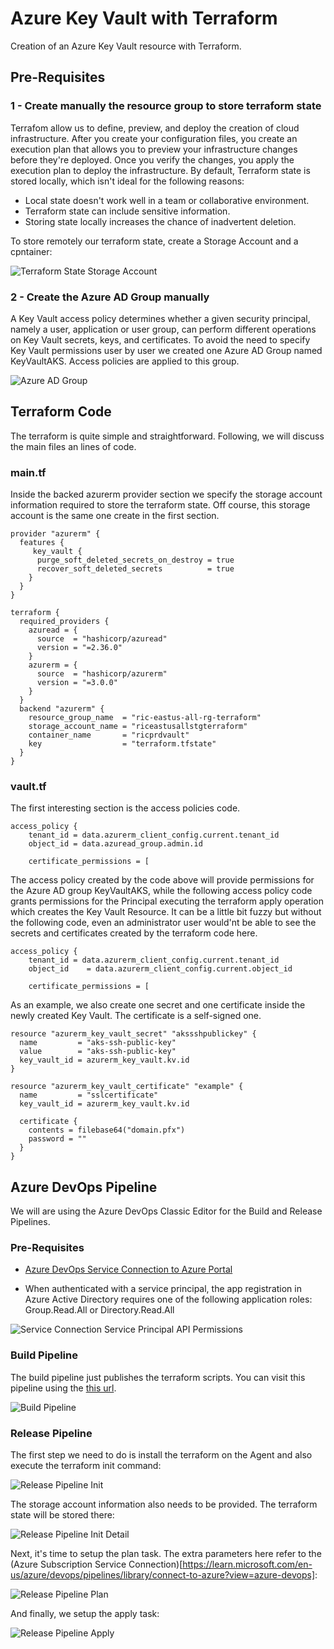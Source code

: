 <!-- @format -->

# Azure Key Vault with Terraform

Creation of an Azure Key Vault resource with Terraform.

## Pre-Requisites

### 1 - Create manually the resource group to store terraform state

Terrafom allow us to define, preview, and deploy the creation of cloud infrastructure.
After you create your configuration files, you create an execution plan that allows you to preview your infrastructure changes before they're deployed. Once you verify the changes, you apply the execution plan to deploy the infrastructure. By default, Terraform state is stored locally, which isn't ideal for the following reasons:

- Local state doesn't work well in a team or collaborative environment.
- Terraform state can include sensitive information.
- Storing state locally increases the chance of inadvertent deletion.

To store remotely our terraform state, create a Storage Account and a cpntainer:

<img src="./TerraformStateStorageAccount.png" alt= 'Terraform State Storage Account'>

### 2 - Create the Azure AD Group manually

A Key Vault access policy determines whether a given security principal, namely a user, application or user group, can perform different operations on Key Vault secrets, keys, and certificates. To avoid the need to specify Key Vault permissions user by user we created one Azure AD Group named KeyVaultAKS. Access policies are applied to this group.

<img src="./AzureADGroup.png" alt= 'Azure AD Group'>

## Terraform Code

The terraform is quite simple and straightforward. Following, we will discuss the main files an lines of code.

### main.tf

Inside the backed azurerm provider section we specify the storage account information required to store the terraform state. Off course, this storage account is the same one create in the first section.

```
provider "azurerm" {
  features {
     key_vault {
      purge_soft_deleted_secrets_on_destroy = true
      recover_soft_deleted_secrets          = true
    }
  }
}

terraform {
  required_providers {
    azuread = {
      source  = "hashicorp/azuread"
      version = "=2.36.0"
    }
    azurerm = {
      source  = "hashicorp/azurerm"
      version = "=3.0.0"
    }
  }
  backend "azurerm" {
    resource_group_name  = "ric-eastus-all-rg-terraform"
    storage_account_name = "riceastusallstgterraform"
    container_name       = "ricprdvault"
    key                  = "terraform.tfstate"
  }
}
```

### vault.tf

The first interesting section is the access policies code.

```
access_policy {
    tenant_id = data.azurerm_client_config.current.tenant_id
    object_id = data.azuread_group.admin.id

    certificate_permissions = [
```

The access policy created by the code above will provide permissions for the Azure AD group KeyVaultAKS, while the following access policy code grants permissions for the Principal executing the terraform apply operation which creates the Key Vault Resource. It can be a little bit fuzzy but without the following code, even an administrator user would'nt be able to see the secrets and certificates created by the terraform code here.

```
access_policy {
    tenant_id = data.azurerm_client_config.current.tenant_id
    object_id    = data.azurerm_client_config.current.object_id

    certificate_permissions = [
```

As an example, we also create one secret and one certificate inside the newly created Key Vault. The certificate is a self-signed one.

```
resource "azurerm_key_vault_secret" "akssshpublickey" {
  name         = "aks-ssh-public-key"
  value        = "aks-ssh-public-key"
  key_vault_id = azurerm_key_vault.kv.id
}

resource "azurerm_key_vault_certificate" "example" {
  name         = "sslcertificate"
  key_vault_id = azurerm_key_vault.kv.id

  certificate {
    contents = filebase64("domain.pfx")
    password = ""
  }
}
```

## Azure DevOps Pipeline

We will are using the Azure DevOps Classic Editor for the Build and Release Pipelines.

### Pre-Requisites

- [Azure DevOps Service Connection to Azure Portal](https://learn.microsoft.com/en-us/azure/devops/pipelines/library/connect-to-azure?view=azure-devops)

- When authenticated with a service principal, the app registration in Azure Active Directory requires one of the following application roles: Group.Read.All or Directory.Read.All

<img src="./ServiceConnectionServicePrincipalAPIPermissions.png" alt= 'Service Connection Service Principal API Permissions'>

### Build Pipeline

The build pipeline just publishes the terraform scripts. You can visit this pipeline using the [this url](https://dev.azure.com/richardsobreiro/Personal%20Profile/_build?definitionId=25).

<img src="./BuildPipeline.png" alt= 'Build Pipeline'>

### Release Pipeline

The first step we need to do is install the terraform on the Agent and also execute the terraform init command:

<img src="./ReleasePipeline-Init.png" alt= 'Release Pipeline Init'>

The storage account information also needs to be provided. The terraform state will be stored there:

<img src="./ReleasePipeline-Init-Detail.png" alt= 'Release Pipeline Init Detail'>

Next, it's time to setup the plan task. The extra parameters here refer to the (Azure Subscription Service Connection)[https://learn.microsoft.com/en-us/azure/devops/pipelines/library/connect-to-azure?view=azure-devops]:

<img src="./ReleasePipeline-Plan.png" alt= 'Release Pipeline Plan'>

And finally, we setup the apply task:

<img src="./ReleasePipeline-Apply.png" alt= 'Release Pipeline Apply'>
